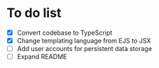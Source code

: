 # To do list

- [x] Convert codebase to TypeScript
- [x] Change templating language from EJS to JSX
- [ ] Add user accounts for persistent data storage
- [ ] Expand README
